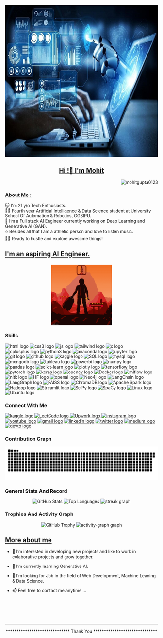 <!--
**MohitGupta0123/MohitGupta0123** is a ✨ _special_ ✨ repository because its `README.md` (this file) appears on your GitHub profile.

Here are some ideas to get you started:

- 🔭 I’m currently working on ...
- 🌱 I’m currently learning ...
- 👯 I’m looking to collaborate on ...
- 🤔 I’m looking for help with ...
- 💬 Ask me about ...
- 📫 How to reach me: ...
- 😄 Pronouns: ...
- ⚡ Fun fact: ...
-->

<article class="markdown-body entry-content container-lg f5" itemprop="text">

<img src="AI-Background.jpg" alt="" height="500" width="100%">
  
<h1 align="center" id="user-content-hi-im-mohit" dir="auto"><a class="heading-link" href="#hi-im-mohit">Hi !👋 I'm Mohit</a></h1>

<!--  <img align="right" src="https://visitor-badge.laobi.icu/badge?page_id=MohitGupta0123.MohitGupta0123"/>  -->

<p align="right"> <img src="https://komarev.com/ghpvc/?username=mohitgupta0123&label=Profile%20views&color=0e75b6&style=flat" alt="mohitgupta0123" /> </p>

<h3 id="user-content-about-me-" dir="auto"><a class="heading-link" href="#about-me-">About Me :</a></h3>  
 <p dir="auto">
    🐱 I'm 21 y/o Tech Enthusiasts.
<br>👩‍🎓 Fourth year Artificial Intelligence &amp; Data Science student at University School Of Automation &amp; Robotics, GGSIPU.
<br>💫 I’m a Full stack AI Engineer currently working on Deep Learning and Generative AI (GAN).
<br>⭐ Besides all that I am a athletic person and love to listen music. 
<br>👩‍💻 Ready to hustle and explore awesome things!


<h2 align="left"><a href="#skills">I'm an aspiring AI Engineer.</a></h2>

###

<p align="center">
  <img align="center" height="200" src="AI.gif"  />
</p>

### Skills

<div align="left" class="skills">
  <!-- Frontend Technologies -->
  <img src="https://img.shields.io/static/v1?message=html5&logo=html5&label=&color=e34c26&logoColor=white&labelColor=&style=for-the-badge" height="30" alt="html logo" />
  <img src="https://img.shields.io/static/v1?message=css3&logo=css&label=&color=264de4&logoColor=white&labelColor=&style=for-the-badge" height="30" alt="css3 logo" />
  <img src="https://img.shields.io/static/v1?message=JavaScript&logo=javascript&label=&color=f7e02f&logoColor=black&labelColor=&style=for-the-badge" height="30" alt="js logo" />
  <img src="https://img.shields.io/static/v1?message=TailwindCSS&logo=tailwindcss&label=&color=38b2ac&logoColor=white&labelColor=&style=for-the-badge" height="30" alt="tailwind logo" />
  
  <!-- C & C++ Programming -->
  <img src="https://img.shields.io/static/v1?message=c&logo=c&label=&color=1383db&logoColor=white&labelColor=&style=for-the-badge" height="30" alt="c logo" />
  <img src="https://img.shields.io/static/v1?message=C%2B%2B&logo=cplusplus&label=&color=00599c&logoColor=white&labelColor=&style=for-the-badge" height="30" alt="cplusplus logo" />
  
  <!-- Python -->
  <img src="https://img.shields.io/static/v1?message=Python&logo=python&label=&color=fbcb24&logoColor=white&labelColor=&style=for-the-badge" height="30" alt="python3 logo" />
  <img src="https://img.shields.io/static/v1?message=Anaconda&logo=anaconda&label=&color=24634c&logoColor=white&labelColor=&style=for-the-badge" height="30" alt="anaconda logo" />
  <img src="https://img.shields.io/static/v1?message=jupyter&logo=jupyter&label=&color=ff6600&logoColor=white&labelColor=&style=for-the-badge" height="30" alt="jupyter logo" />
  
  <!-- Git & GitHub -->
  <img src="https://img.shields.io/static/v1?message=git&logo=git&label=&color=f34f29&logoColor=white&labelColor=&style=for-the-badge" height="30" alt="git logo" />
  <img src="https://img.shields.io/static/v1?message=github&logo=github&label=&color=424242&logoColor=white&labelColor=&style=for-the-badge" height="30" alt="github logo" />
  
  <!-- Data Science & Machine Learning -->
  <img src="https://img.shields.io/static/v1?message=kaggle&logo=kaggle&label=&color=336fff&logoColor=white&labelColor=&style=for-the-badge" height="30" alt="kaggle logo" />
  <img src="https://img.shields.io/static/v1?message=SQL&logo=postgresql&label=&color=336791&logoColor=white&labelColor=&style=for-the-badge" height="30" alt="SQL logo" />
  <img src="https://img.shields.io/static/v1?message=mysql&logo=mysql&label=&color=081c7b&logoColor=white&labelColor=&style=for-the-badge" height="30" alt="mysql logo" />
  <img src="https://img.shields.io/static/v1?message=mongodb&logo=mongodb&label=&color=0cd45b&logoColor=white&labelColor=&style=for-the-badge" height="30" alt="mongodb logo" />
  <img src="https://img.shields.io/static/v1?message=tableau&logo=tableau&label=&color=041f78&logoColor=white&labelColor=&style=for-the-badge" height="30" alt="tableau logo" />
  <img src="https://img.shields.io/static/v1?message=powerbi&logo=PowerBI&label=&color=fa940d&logoColor=white&labelColor=&style=for-the-badge" height="30" alt="powerbi logo" />
  <img src="https://img.shields.io/static/v1?message=numpy&logo=numpy&label=&color=264de4&logoColor=white&labelColor=&style=for-the-badge" height="30" alt="numpy logo" />
  <img src="https://img.shields.io/static/v1?message=pandas&logo=pandas&label=&color=4848b6&logoColor=white&labelColor=&style=for-the-badge" height="30" alt="pandas logo" />
  <img src="https://img.shields.io/static/v1?message=scikit-learn&logo=scikit-learn&label=&color=f7a320&logoColor=white&labelColor=&style=for-the-badge" height="30" alt="scikit-learn logo" />
  <img src="https://img.shields.io/static/v1?message=plotly&logo=plotly&label=&color=191919&logoColor=white&labelColor=&style=for-the-badge" height="30" alt="plotly logo" />
  
  <!-- Deep Learning & AI -->
  <img src="https://img.shields.io/static/v1?message=tensorflow&logo=tensorflow&label=&color=ffa800&logoColor=white&labelColor=&style=for-the-badge" height="30" alt="tensorflow logo" />
  <img src="https://img.shields.io/static/v1?message=PyTorch&logo=pytorch&label=&color=ee4c2c&logoColor=white&labelColor=&style=for-the-badge" height="30" alt="pytorch logo" />
  <img src="https://img.shields.io/static/v1?message=Keras&logo=keras&label=&color=ff6f61&logoColor=white&labelColor=&style=for-the-badge" height="30" alt="keras logo" />
  <img src="https://img.shields.io/static/v1?message=opencv&logo=opencv&label=&color=ff0000&logoColor=white&labelColor=&style=for-the-badge" height="30" alt="opencv logo" />
  <img src="https://img.shields.io/static/v1?message=docker&logo=docker&label=&color=2496ed&logoColor=white&labelColor=&style=for-the-badge" height="30" alt="Docker logo" />
  <img src="https://img.shields.io/static/v1?message=MLFlow&logo=mlflow&label=&color=000000&logoColor=white&labelColor=&style=for-the-badge" height="30" alt="mlflow logo" />
  
  <!-- NLP & Hugging Face -->
  <img src="https://img.shields.io/static/v1?message=Natural%20Language%20Processing&logo=nltk&label=&color=ff0000&logoColor=white&labelColor=&style=for-the-badge" height="30" alt="nltk logo" />
  <img src="https://img.shields.io/static/v1?message=Hugging%20Face&logo=huggingface&label=&color=fcc404&logoColor=white&labelColor=&style=for-the-badge" height="30" alt="HF logo" />
  <img src="https://img.shields.io/static/v1?message=Large%20Language%20Models&logo=openai&label=&color=2f5030&logoColor=white&labelColor=&style=for-the-badge" height="30" alt="openai logo" />
  <img src="https://img.shields.io/static/v1?message=Neo4j&logo=neo4j&label=&color=008CC1&logoColor=white&labelColor=&style=for-the-badge" height="30" alt="Neo4j logo" />
  <img src="https://img.shields.io/static/v1?message=LangChain&logo=OpenAI&label=&color=black&logoColor=white&labelColor=&style=for-the-badge" height="30" alt="LangChain logo" />
  <img src="https://img.shields.io/static/v1?message=LangGraph&logo=OpenAI&label=&color=6E40C9&logoColor=white&labelColor=&style=for-the-badge" height="30" alt="LangGraph logo" />
  <img src="https://img.shields.io/static/v1?message=FAISS&logo=facebook&label=&color=0055AA&logoColor=white&labelColor=&style=for-the-badge" height="30" alt="FAISS logo" />
  <img src="https://img.shields.io/static/v1?message=ChromaDB&logo=apachekafka&label=&color=33CC99&logoColor=white&labelColor=&style=for-the-badge" height="30" alt="ChromaDB logo" />

  
  <!-- Big Data -->
  <img src="https://img.shields.io/static/v1?message=Apache%20Spark&logo=apache-spark&label=&color=ff5722&logoColor=white&labelColor=&style=for-the-badge" height="30" alt="Apache Spark logo" />
  <img src="https://img.shields.io/static/v1?message=Hadoop&logo=apache-hadoop&label=&color=66cc66&logoColor=white&labelColor=&style=for-the-badge" height="30" alt="Hadoop logo" />
  
  <!-- Others -->
  <img src="https://img.shields.io/static/v1?message=Streamlit&logo=streamlit&label=&color=FF4B4B&logoColor=white&labelColor=&style=for-the-badge" height="30" alt="Streamlit logo" />
  <img src="https://img.shields.io/static/v1?message=SciPy&logo=scipy&label=&color=8A2BE2&logoColor=white&labelColor=&style=for-the-badge" height="30" alt="SciPy logo" />
  <img src="https://img.shields.io/static/v1?message=SpaCy&logo=spacy&label=&color=00A3E0&logoColor=white&labelColor=&style=for-the-badge" height="30" alt="SpaCy logo" />
  <img src="https://img.shields.io/static/v1?message=Linux&logo=linux&label=&color=000000&logoColor=white&labelColor=&style=for-the-badge" height="30" alt="Linux logo" />
  <img src="https://img.shields.io/static/v1?message=Ubuntu&logo=ubuntu&label=&color=E95420&logoColor=white&labelColor=&style=for-the-badge" height="30" alt="Ubuntu logo" />

</div>

### Connect With Me

<div align="left">
<!--  
  <a href=”https://www.google.com“> <img src="https://img.shields.io/static/v1?message=Twitch&logo=twitch&label=&color=9146FF&logoColor=white&labelColor=&style=for-the-badge" height="35" alt="twitch logo"  /></a>
  <a href=”https://www.google.com“> <img src="https://img.shields.io/static/v1?message=Discord&logo=discord&label=&color=7289DA&logoColor=white&labelColor=&style=for-the-badge" height="35" alt="discord logo"  /></a> 
-->
  <a href=https://www.kaggle.com/mohitgupta12><img src="https://img.shields.io/static/v1?message=Kaggle&logo=kaggle&label=&color=336fff&logoColor=white&labelColor=&style=for-the-badge" height="30" alt="kaggle logo"  /></a> 
  <a href=https://leetcode.com/u/MohitGupta012/><img src="https://img.shields.io/static/v1?message=LeetCode&logo=leetcode&label=&color=000000&logoColor=yellow&labelColor=&style=for-the-badge" height="30" alt="LeetCode logo" />
  <a href=https://www.upwork.com/freelancers/~0168d0b0c967c31ce9><img src="https://img.shields.io/static/v1?message=Upwork&logo=upwork&label=&color=6FDA44&logoColor=white&labelColor=&style=for-the-badge" height="30" alt="Upwork logo" />
  <a href=https://www.instagram.com/_moh.it_gupta_/><img src="https://img.shields.io/static/v1?message=Instagram&logo=instagram&label=&color=E4405F&logoColor=white&labelColor=&style=for-the-badge" height="30" alt="instagram logo"  /></a> 
  <a href=https://www.youtube.com/channel/UCC_vY3q_kaz_ODxlapK2-lA> <img src="https://img.shields.io/static/v1?message=Youtube&logo=youtube&label=&color=FF0000&logoColor=white&labelColor=&style=for-the-badge" height="30" alt="youtube logo"  /></a>
  <a href=mailto:mgmohit1111@gmail.com> <img src="https://img.shields.io/static/v1?message=Gmail&logo=gmail&label=&color=D14836&logoColor=white&labelColor=&style=for-the-badge" height="30" alt="gmail logo"  /></a>
  <a href=https://www.linkedin.com/in/mohitgupta012/> <img src="https://img.shields.io/static/v1?message=linkedin&logo=linkedin&label=&color=0077B5&logoColor=white&labelColor=&style=for-the-badge" height="30" alt="linkedin logo"  /></a>
  <a href=https://x.com/Gupta_Mohit012> <img src="https://img.shields.io/static/v1?message=Twitter/X&logo=x&label=&color=1DA1F2&logoColor=black&labelColor=&style=for-the-badge" height="30" alt="twitter logo"  /></a>
  <a href=https://medium.com/@mgmohit1111> <img src="https://img.shields.io/static/v1?message=Medium&logo=medium&label=&color=12100E&logoColor=white&labelColor=&style=for-the-badge" height="30" alt="medium logo"  /></a>
  <a href=https://dev.to/mohitgupta0123> <img src="https://img.shields.io/static/v1?message=dev.to&logo=dev.to&label=&color=0A0A0A&logoColor=white&labelColor=&style=for-the-badge" height="30" alt="devto logo"  /> </a>
</div>


### Contribution Graph

<!-- <br clear="both"> -->
<img src="https://raw.githubusercontent.com/MohitGupta0123/MohitGupta0123/output/snake.svg" alt="Snake animation" />


### General Stats And Record

<div align="center">
<!--   <img src="https://github-readme-stats.vercel.app/api?username=MohitGupta0123&hide_title=false&hide_rank=false&show_icons=true&include_all_commits=true&count_private=true&disable_animations=false&theme=dracula&locale=en&hide_border=false" height="150" alt="stats graph"  />
  <img src="https://github-readme-stats.vercel.app/api/top-langs?username=MohitGupta0123&locale=en&hide_title=false&layout=compact&card_width=320&langs_count=5&theme=dracula&hide_border=false" height="150" alt="languages graph"  /> -->

  <img src="https://github-readme-stats.vercel.app/api?username=MohitGupta0123&show_icons=true&include_all_commits=true&count_private=true&theme=dracula&hide_border=false&cache_seconds=7200" height="200" alt="GitHub Stats" />

  <img src="https://github-readme-stats.vercel.app/api/top-langs?username=MohitGupta0123&layout=compact&langs_count=8&theme=dracula&hide_border=false&cache_seconds=7200" height="200" alt="Top Languages" />

  <img src="https://github-profile-summary-cards.vercel.app/api/cards/profile-details?username=MohitGupta0123&theme=github_dark" height="150" alt="streak graph"  />
</div>


### Trophies And Activity Graph

<div align="center">
<!--   <img src="https://github-profile-trophy.vercel.app?username=MohitGupta0123&theme=dracula&column=-1&row=1&margin-w=8&margin-h=8&no-bg=false&no-frame=false&order=4" height="150" alt="trophy graph"  /> -->

  <img src="https://github-profile-trophy.vercel.app/?username=MohitGupta0123&theme=dracula&column=-1&row=1&margin-w=8&margin-h=8&no-bg=false&no-frame=false&order=4&cache_seconds=7200" height="150" alt="GitHub Trophy" />
  
  <img src="https://github-readme-activity-graph.vercel.app/graph?username=MohitGupta0123&radius=16&theme=react&area=true&order=5" height="300" alt="activity-graph graph"  />
</div>



<h2 id="user-content-projects" dir="auto"><a class="heading-link" href="#more-about-me">More about me</a></h2>
<ul dir="auto">

<li>
<p dir="auto">👀 I’m interested in developing new projects and like to work in colaborative projects and grow together.</p>
</li>
<li>
<p dir="auto">🌱 I’m currently learning Generative AI.</p>
</li>
<li>
<p dir="auto">💞️ I’m looking for Job in the field of Web Development, Machine Leaning & Data Science.</p>
</li>
<li>
<p dir="auto">📫 Feel free to contact me anytime ...</p>
</li>
</ul>

<br><br><br><br>
<hr>
<p align="center">******************************  Thank You  ******************************</p>
</article>
